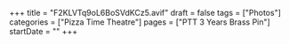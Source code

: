 +++
title = "F2KLVTq9oL6BoSVdKCz5.avif"
draft = false
tags = ["Photos"]
categories = ["Pizza Time Theatre"]
pages = ["PTT 3 Years Brass Pin"]
startDate = ""
+++
